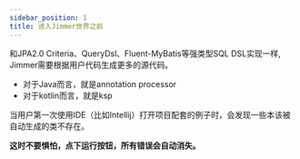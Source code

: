 ```yaml
---
sidebar_position: 1
title: 进入Jimmer世界之前
---
```


和JPA2.0 Criteria、QueryDsl、Fluent-MyBatis等强类型SQL DSL实现一样, Jimmer需要根据用户代码生成更多的源代码。

- 对于Java而言，就是annotation processor
- 对于kotlin而言，就是ksp

当用户第一次使用IDE（比如Intellij）打开项目配套的例子时，会发现一些本该被自动生成的类不存在。

**这时不要惧怕，点下运行按钮，所有错误会自动消失。**